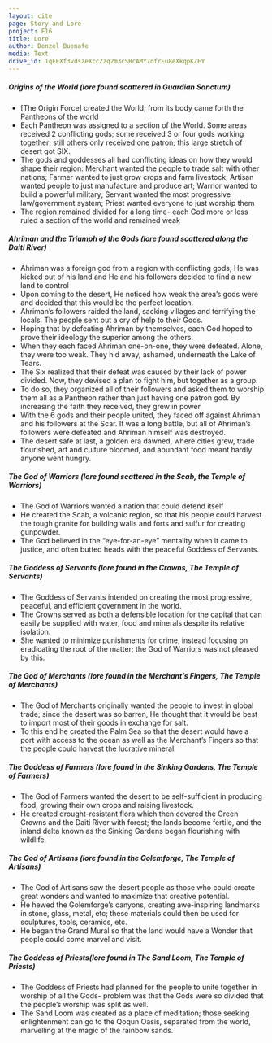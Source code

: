 ```yaml
---
layout: cite
page: Story and Lore
project: F16
title: Lore
author: Denzel Buenafe
media: Text
drive_id: 1qEEXf3vdszeXccZzq2m3cSBcAMY7ofrEu8eXkqpKZEY
---
```

##### Origins of the World (lore found scattered in Guardian Sanctum)

- [The Origin Force] created the World; from its body came forth the Pantheons of the world
- Each Pantheon was assigned to a section of the World. Some areas received 2 conflicting gods; some received 3 or four gods working together; still others only received one patron; this large stretch of desert got SIX.
- The gods and goddesses all had conflicting ideas on how they would shape their region: Merchant wanted the people to trade salt with other nations; Farmer wanted to just grow crops and farm livestock; Artisan wanted people to just manufacture and produce art; Warrior wanted to build a powerful military; Servant wanted the most progressive law/government system; Priest wanted everyone to just worship them
- The region remained divided for a long time- each God more or less ruled a section of the world and remained weak

##### Ahriman and the Triumph of the Gods (lore found scattered along the Daiti River)

- Ahriman was a foreign god from a region with conflicting gods; He was kicked out of his land and He and his followers decided to find a new land to control
- Upon coming to the desert, He noticed how weak the area’s gods were and decided that this would be the perfect location.
- Ahriman’s followers raided the land, sacking villages and terrifying the locals. The people sent out a cry of help to their Gods.
- Hoping that by defeating Ahriman by themselves, each God hoped to prove their ideology the superior among the others.
- When they each faced Ahriman one-on-one, they were defeated. Alone, they were too weak. They hid away, ashamed, underneath the Lake of Tears.
- The Six realized that their defeat was caused by their lack of power divided. Now, they devised a plan to fight him, but together as a group.
- To do so, they organized all of their followers and asked them to worship them all as a Pantheon rather than just having one patron god. By increasing the faith they received, they grew in power.
- With the 6 gods and their people united, they faced off against Ahriman and his followers at the Scar. It was a long battle, but all of Ahriman’s followers were defeated and Ahriman himself was destroyed.
- The desert safe at last, a golden era dawned, where cities grew, trade flourished, art and culture bloomed, and abundant food meant hardly anyone went hungry. 

##### The God of Warriors (lore found scattered in the Scab, the Temple of Warriors)

- The God of Warriors wanted a nation that could defend itself
- He created the Scab, a volcanic region, so that his people could harvest the tough granite for building walls and forts and sulfur for creating gunpowder.
- The God believed in the “eye-for-an-eye” mentality when it came to justice, and often butted heads with the peaceful Goddess of Servants.

##### The Goddess of Servants (lore found in the Crowns, The Temple of Servants)

- The Goddess of Servants intended on creating the most progressive, peaceful, and efficient government in the world.
- The Crowns served as both a defensible location for the capital that can easily be supplied with water, food and minerals despite its relative isolation.
- She wanted to minimize punishments for crime, instead focusing on eradicating the root of the matter; the God of Warriors was not pleased by this.

##### The God of Merchants (lore found in the Merchant’s Fingers, The Temple of Merchants)

- The God of Merchants originally wanted the people to invest in global trade; since the desert was so barren, He thought that it would be best to import most of their goods in exchange for salt.
- To this end he created the Palm Sea so that the desert would have a port with access to the ocean as well as the Merchant’s Fingers so that the people could harvest the lucrative mineral.

##### The Goddess of Farmers (lore found in the Sinking Gardens, The Temple of Farmers)

- The God of Farmers wanted the desert to be self-sufficient in producing food, growing their own crops and raising livestock.
- He created drought-resistant flora which then covered the Green Crowns and the Daiti River with forest; the lands become fertile, and the inland delta known as the Sinking Gardens began flourishing with wildlife.

##### The God of Artisans (lore found in the Golemforge, The Temple of Artisans)

- The God of Artisans saw the desert people as those who could create great wonders and wanted to maximize that creative potential.
- He hewed the Golemforge’s canyons, creating awe-inspiring landmarks in stone, glass, metal, etc; these materials could then be used for sculptures, tools, ceramics, etc.
- He began the Grand Mural so that the land would have a Wonder that people could come marvel and visit.

##### The Goddess of Priests(lore found in The Sand Loom, The Temple of Priests)

- The Goddess of Priests had planned for the people to unite together in worship of all the Gods- problem was that the Gods were so divided that the people’s worship was split as well.
- The Sand Loom was created as a place of meditation; those seeking enlightenment can go to the Qoqun Oasis, separated from the world, marvelling at the magic of the rainbow sands.
